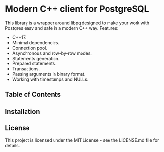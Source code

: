 # Modern C++ client for PostgreSQL

This library is a wrapper around libpq designed to make your work with Postgres easy and safe in 
a modern C++ way. Features:
* C++17.
* Minimal dependencies.
* Connection pool.
* Asynchronous and row-by-row modes.
* Statements generation.
* Prepared statements.
* Transactions.
* Passing arguments in binary format.
* Working with timestamps and NULLs.

## Table of Contents

## Installation

## License

This project is licensed under the MIT License - see the LICENSE.md file for details.
